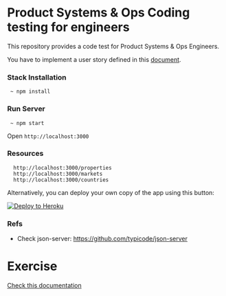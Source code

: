 # Product Systems & Ops Coding testing for engineers 

This repository provides a code test for Product Systems & Ops Engineers.

You have to implement a user story defined in this [document](./docs/stories.md).

### Stack Installation

```
 ~ npm install
```

### Run Server

```
 ~ npm start
```

Open `http://localhost:3000`

### Resources

```
  http://localhost:3000/properties
  http://localhost:3000/markets
  http://localhost:3000/countries
```

Alternatively, you can deploy your own copy of the app using this button:

[![Deploy to Heroku](https://www.herokucdn.com/deploy/button.png)](https://heroku.com/deploy)

### Refs
 * Check json-server: https://github.com/typicode/json-server


# Exercise 

[Check this documentation](./docs/stories.md)
